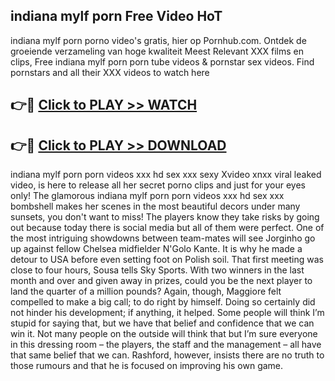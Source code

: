 ## indiana mylf porn Free Video HoT 

indiana mylf porn porno video's gratis, hier op Pornhub.com. Ontdek de groeiende verzameling van hoge kwaliteit Meest Relevant XXX films en clips,
Free indiana mylf porn porn tube videos & pornstar sex videos. Find pornstars and all their XXX videos to watch here


## 👉🔴 [Click to PLAY >> WATCH](http://us.freeplayer.one?title=indiana_mylf_porn&ref=16D)

## 👉🔴 [Click to PLAY >> DOWNLOAD](http://us.freeplayer.one?title=indiana_mylf_porn&ref=16D)


indiana mylf porn porn videos xxx hd sex xxx sexy Xvideo xnxx viral leaked video, is here to release all her secret porno clips and just for your eyes only! The glamorous indiana mylf porn porn videos xxx hd sex xxx bombshell makes her scenes in the most beautiful decors under many sunsets, you don't want to miss! The players know they take risks by going out because today there is social media but all of them were perfect. One of the most intriguing showdowns between team-mates will see Jorginho go up against fellow Chelsea midfielder N'Golo Kante. It is why he made a detour to USA before even setting foot on Polish soil. That first meeting was close to four hours, Sousa tells Sky Sports. With two winners in the last month and over and given away in prizes, could you be the next player to land the quarter of a million pounds? Again, though, Maggiore felt compelled to make a big call; to do right by himself. Doing so certainly did not hinder his development; if anything, it helped. Some people will think I’m stupid for saying that, but we have that belief and confidence that we can win it. Not many people on the outside will think that but I’m sure everyone in this dressing room – the players, the staff and the management – all have that same belief that we can. Rashford, however, insists there are no truth to those rumours and that he is focused on improving his own game.